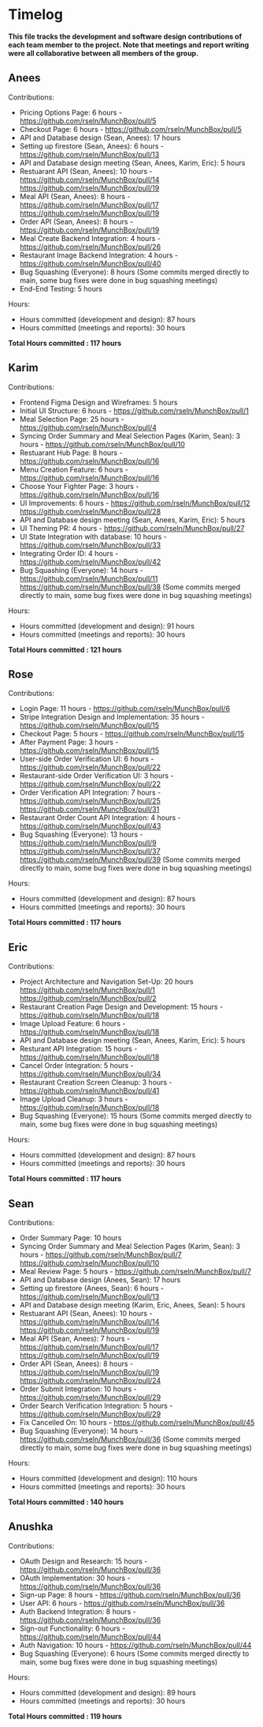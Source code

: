 # Timelog

**This file tracks the development and software design contributions of each team member to the project. Note that meetings and report writing were all collaborative between all members of the group.**


## Anees

Contributions:
- Pricing Options Page: 6 hours - https://github.com/rseln/MunchBox/pull/5
- Checkout Page: 6 hours - https://github.com/rseln/MunchBox/pull/5
- API and Database design (Sean, Anees): 17 hours
- Setting up firestore (Sean, Anees): 6 hours - https://github.com/rseln/MunchBox/pull/13
- API and Database design meeting (Sean, Anees, Karim, Eric): 5 hours
- Restuarant API (Sean, Anees): 10 hours - https://github.com/rseln/MunchBox/pull/14 https://github.com/rseln/MunchBox/pull/19
- Meal API (Sean, Anees): 8 hours - https://github.com/rseln/MunchBox/pull/17 https://github.com/rseln/MunchBox/pull/19
- Order API (Sean, Anees): 8 hours - https://github.com/rseln/MunchBox/pull/19
- Meal Create Backend Integration: 4 hours - https://github.com/rseln/MunchBox/pull/26
- Restaurant Image Backend Integration: 4 hours - https://github.com/rseln/MunchBox/pull/40
- Bug Squashing (Everyone): 8 hours (Some commits merged directly to main, some bug fixes were done in bug squashing meetings)
- End-End Testing: 5 hours

Hours:
- Hours committed (development and design): 87 hours
- Hours committed (meetings and reports): 30 hours

**Total Hours committed : 117 hours**

## Karim

Contributions:
- Frontend Figma Design and Wireframes: 5 hours
- Initial UI Structure: 6 hours - https://github.com/rseln/MunchBox/pull/1
- Meal Selection Page: 25 hours - https://github.com/rseln/MunchBox/pull/4 
- Syncing Order Summary and Meal Selection Pages (Karim, Sean): 3 hours - https://github.com/rseln/MunchBox/pull/10
- Restuarant Hub Page: 8 hours - https://github.com/rseln/MunchBox/pull/16
- Menu Creation Feature: 6 hours - https://github.com/rseln/MunchBox/pull/16
- Choose Your Fighter Page: 3 hours - https://github.com/rseln/MunchBox/pull/16
- UI Improvements: 6 hours - https://github.com/rseln/MunchBox/pull/12 https://github.com/rseln/MunchBox/pull/28
- API and Database design meeting (Sean, Anees, Karim, Eric): 5 hours
- UI Theming PR: 4 hours - https://github.com/rseln/MunchBox/pull/27
- UI State Integration with database: 10 hours - https://github.com/rseln/MunchBox/pull/33
- Integrating Order ID: 4 hours - https://github.com/rseln/MunchBox/pull/42
- Bug Squashing (Everyone): 14 hours - https://github.com/rseln/MunchBox/pull/11 https://github.com/rseln/MunchBox/pull/38 (Some commits merged directly to main, some bug fixes were done in bug squashing meetings)

Hours:
- Hours committed (development and design): 91 hours
- Hours committed (meetings and reports): 30 hours

**Total Hours committed : 121 hours**

## Rose

Contributions:
- Login Page: 11 hours - https://github.com/rseln/MunchBox/pull/6
- Stripe Integration Design and Implementation: 35 hours - https://github.com/rseln/MunchBox/pull/15
- Checkout Page: 5 hours - https://github.com/rseln/MunchBox/pull/15
- After Payment Page: 3 hours - https://github.com/rseln/MunchBox/pull/15
- User-side Order Verification UI: 6 hours - https://github.com/rseln/MunchBox/pull/22
- Restaurant-side Order Verification UI: 3 hours - https://github.com/rseln/MunchBox/pull/22
- Order Verification API Integration: 7 hours -  https://github.com/rseln/MunchBox/pull/25  https://github.com/rseln/MunchBox/pull/31
- Restaurant Order Count API Integration: 4 hours - https://github.com/rseln/MunchBox/pull/43
- Bug Squashing (Everyone): 13 hours - https://github.com/rseln/MunchBox/pull/9 https://github.com/rseln/MunchBox/pull/37 https://github.com/rseln/MunchBox/pull/39 (Some commits merged directly to main, some bug fixes were done in bug squashing meetings)

Hours:
- Hours committed (development and design): 87 hours
- Hours committed (meetings and reports): 30 hours

**Total Hours committed : 117 hours**

## Eric

Contributions:
- Project Architecture and Navigation Set-Up: 20 hours https://github.com/rseln/MunchBox/pull/1 https://github.com/rseln/MunchBox/pull/2
- Restaurant Creation Page Design and Development: 15 hours - https://github.com/rseln/MunchBox/pull/18
- Image Upload Feature: 6 hours - https://github.com/rseln/MunchBox/pull/18
- API and Database design meeting (Sean, Anees, Karim, Eric): 5 hours 
- Resturant API Integration: 15 hours - https://github.com/rseln/MunchBox/pull/18
- Cancel Order Integration: 5 hours - https://github.com/rseln/MunchBox/pull/34
- Restaurant Creation Screen Cleanup: 3 hours - https://github.com/rseln/MunchBox/pull/41
- Image Upload Cleanup: 3 hours - https://github.com/rseln/MunchBox/pull/18
- Bug Squashing (Everyone): 15 hours (Some commits merged directly to main, some bug fixes were done in bug squashing meetings)
  
Hours:
- Hours committed (development and design): 87 hours
- Hours committed (meetings and reports): 30 hours

**Total Hours committed : 117 hours**


## Sean

Contributions:
- Order Summary Page: 10 hours 
- Syncing Order Summary and Meal Selection Pages (Karim, Sean): 3 hours - https://github.com/rseln/MunchBox/pull/7 https://github.com/rseln/MunchBox/pull/10
- Meal Review Page: 5 hours - https://github.com/rseln/MunchBox/pull/7
- API and Database design (Anees, Sean): 17 hours
- Setting up firestore (Anees, Sean): 6 hours - https://github.com/rseln/MunchBox/pull/13
- API and Database design meeting (Karim, Eric, Anees, Sean): 5 hours 
- Restuarant API (Sean, Anees): 10 hours - https://github.com/rseln/MunchBox/pull/14 https://github.com/rseln/MunchBox/pull/19
- Meal API (Sean, Anees): 7 hours - https://github.com/rseln/MunchBox/pull/17 https://github.com/rseln/MunchBox/pull/19
- Order API (Sean, Anees): 8 hours - https://github.com/rseln/MunchBox/pull/19 https://github.com/rseln/MunchBox/pull/24
- Order Submit Integration: 10 hours - https://github.com/rseln/MunchBox/pull/29
- Order Search Verification Integration: 5 hours - https://github.com/rseln/MunchBox/pull/29
- Fix Cancelled On: 10 hours - https://github.com/rseln/MunchBox/pull/45
- Bug Squashing (Everyone): 14 hours - https://github.com/rseln/MunchBox/pull/36 (Some commits merged directly to main, some bug fixes were done in bug squashing meetings)

Hours:
- Hours committed (development and design): 110 hours
- Hours committed (meetings and reports): 30 hours

**Total Hours committed : 140 hours**

## Anushka

Contributions:
-  OAuth Design and Research: 15 hours - https://github.com/rseln/MunchBox/pull/36
-  OAuth Implementation: 30 hours - https://github.com/rseln/MunchBox/pull/36
-  Sign-up Page: 8 hours - https://github.com/rseln/MunchBox/pull/36
-  User API: 6 hours - https://github.com/rseln/MunchBox/pull/36
-  Auth Backend Integration: 8 hours - https://github.com/rseln/MunchBox/pull/36
-  Sign-out Functionality: 6 hours - https://github.com/rseln/MunchBox/pull/44
-  Auth Navigation: 10 hours - https://github.com/rseln/MunchBox/pull/44
-  Bug Squashing (Everyone): 6 hours (Some commits merged directly to main, some bug fixes were done in bug squashing meetings)

Hours:
- Hours committed (development and design): 89 hours
- Hours committed (meetings and reports): 30 hours

**Total Hours committed : 119 hours**


